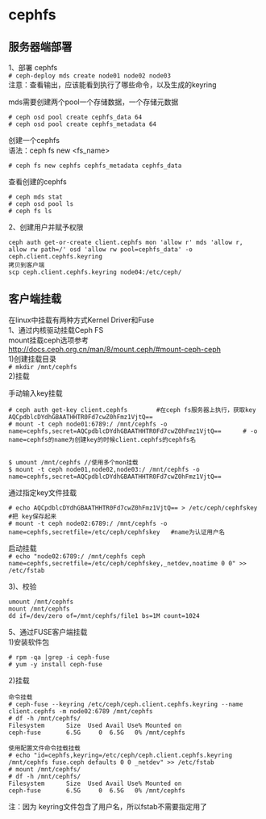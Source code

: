 cephfs
======
服务器端部署
----------
1、部署 cephfs  
``` # ceph-deploy mds create node01 node02 node03 ```  
注意：查看输出，应该能看到执行了哪些命令，以及生成的keyring  

mds需要创建两个pool一个存储数据，一个存储元数据  
```
# ceph osd pool create cephfs_data 64
# ceph osd pool create cephfs_metadata 64
```  

创建一个cephfs  
语法：ceph fs new <fs_name> <metadata> <data>
```
# ceph fs new cephfs cephfs_metadata cephfs_data
```

查看创建的cephfs  
```
# ceph mds stat
# ceph osd pool ls
# ceph fs ls
```  

2、创建用户并赋予权限  
```
ceph auth get-or-create client.cephfs mon 'allow r' mds 'allow r, allow rw path=/' osd 'allow rw pool=cephfs_data' -o ceph.client.cephfs.keyring
拷贝到客户端
scp ceph.client.cephfs.keyring node04:/etc/ceph/
```  

客户端挂载
--------
在linux中挂载有两种方式Kernel Driver和Fuse  
1、通过内核驱动挂载Ceph FS  
mount挂载ceph选项参考  
http://docs.ceph.org.cn/man/8/mount.ceph/#mount-ceph-ceph  
1)创建挂载目录  
``` # mkdir /mnt/cephfs ```  
2)挂载  

手动输入key挂载  
```
# ceph auth get-key client.cephfs        #在ceph fs服务器上执行，获取key
AQCpdblcDYdhGBAATHHTR0Fd7cwZ0hFmz1VjtQ==
# mount -t ceph node01:6789:/ /mnt/cephfs -o name=cephfs,secret=AQCpdblcDYdhGBAATHHTR0Fd7cwZ0hFmz1VjtQ==      # -o name=cephfs的name为创建key的时候client.cephfs的cephfs名


$ umount /mnt/cephfs //使用多个mon挂载
$ mount -t ceph node01,node02,node03:/ /mnt/cephfs -o name=cephfs,secret=AQCpdblcDYdhGBAATHHTR0Fd7cwZ0hFmz1VjtQ==
```

通过指定key文件挂载  
```
# echo AQCpdblcDYdhGBAATHHTR0Fd7cwZ0hFmz1VjtQ== > /etc/ceph/cephfskey        #把 key保存起来
# mount -t ceph node02:6789:/ /mnt/cephfs -o name=cephfs,secretfile=/etc/ceph/cephfskey   #name为认证用户名
```  

启动挂载  
``` # echo "node02:6789:/ /mnt/cephfs ceph name=cephfs,secretfile=/etc/ceph/cephfskey,_netdev,noatime 0 0" >> /etc/fstab ```  

3)、校验  
```
umount /mnt/cephfs
mount /mnt/cephfs
dd if=/dev/zero of=/mnt/cephfs/file1 bs=1M count=1024
```  


5、通过FUSE客户端挂载  
1)安装软件包  
```
# rpm -qa |grep -i ceph-fuse 
# yum -y install ceph-fuse
``` 
2)挂载  
```
命令挂载
# ceph-fuse --keyring /etc/ceph/ceph.client.cephfs.keyring --name client.cephfs -m node02:6789 /mnt/cephfs
# df -h /mnt/cephfs/
Filesystem      Size  Used Avail Use% Mounted on
ceph-fuse       6.5G     0  6.5G   0% /mnt/cephfs

使用配置文件命令挂载挂载
# echo "id=cephfs,keyring=/etc/ceph/ceph.client.cephfs.keyring /mnt/cephfs fuse.ceph defaults 0 0 _netdev" >> /etc/fstab
# mount /mnt/cephfs/
# df -h /mnt/cephfs/
Filesystem      Size  Used Avail Use% Mounted on
ceph-fuse       6.5G     0  6.5G   0% /mnt/cephfs

```  
注：因为 keyring文件包含了用户名，所以fstab不需要指定用了  
